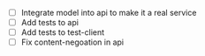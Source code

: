- [ ] Integrate model into api to make it a real service
- [ ] Add tests to api
- [ ] Add tests to test-client
- [ ] Fix content-negoation in api
